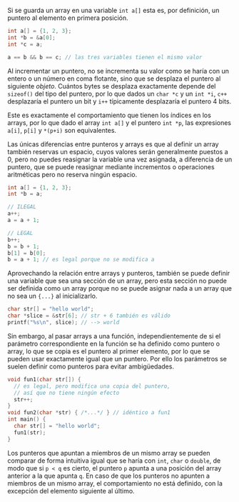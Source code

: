 
Si se guarda un array en una variable `int a[]` esta es, por definición, un puntero al elemento en primera posición.

```c
int a[] = {1, 2, 3};
int *b = &a[0];
int *c = a;

a == b && b == c; // las tres variables tienen el mismo valor
```

Al incrementar un puntero, no se incrementa su valor como se haría con un entero o un número en coma flotante, sino que se desplaza el puntero al siguiente *objeto*. Cuántos bytes se desplaza exactamente depende del `sizeof()` del tipo del puntero, por lo que dados un `char *c` y un `int *i`, `c++` desplazaría el puntero un bit y `i++` típicamente desplazaría el puntero 4 bits.

Este es exactamente el comportamiento que tienen los índices en los arrays, por lo que dado el array  `int a[]` y el puntero `int *p`, las expresiones `a[i]`, `p[i]` y `*(p+i)` son equivalentes.

Las únicas diferencias entre punteros y arrays es que al definir un array también reservas un espacio, cuyos valores serán generalmente puestos a 0, pero no puedes reasignar la variable una vez asignada, a diferencia de un puntero, que se puede reasignar mediante incrementos o operaciones aritméticas pero no reserva ningún espacio.

```c
int a[] = {1, 2, 3};
int *b = a;

// ILEGAL
a++;
a = a + 1;

// LEGAL
b++;
b = b + 1;
b[1] = b[0];
b = a + 1; // es legal porque no se modifica a
```

Aprovechando la relación entre arrays y punteros, también se puede definir una variable que sea una sección de un array, pero esta sección no puede ser definida como un array porque no se puede asignar nada a un array que no sea un `{...}` al inicializarlo.

```c
char str[] = "hello world";
char *slice = &str[6]; // str + 6 también es válido
printf("%s\n", slice); // --> world
```

Sin embargo, al pasar arrays a una función, independientemente de si el parámetro correspondiente en la función se ha definido como puntero o array, lo que se copia es el puntero al primer elemento, por lo que se pueden usar exactamente igual que un puntero. Por ello los parámetros se suelen definir como punteros para evitar ambigüedades.

```c
void fun1(char str[]) {
  // es legal, pero modifica una copia del puntero,
  // así que no tiene ningún efecto
  str++;
}
void fun2(char *str) { /*...*/ } // idéntico a fun1
int main() {
  char str[] = "hello world";
  fun1(str);
}
```

Los punteros que apuntan a miembros de un mismo array se pueden comparar de forma intuitiva igual que se haría con `int`, `char` o `double`, de modo que si `p < q` es cierto, el puntero `p` apunta a una posición del array anterior a la que apunta `q`. En caso de que los punteros no apunten a miembros de un mismo array, el comportamiento no está definido, con la excepción del elemento siguiente al último.